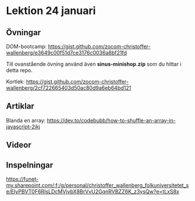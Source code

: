 # Lektion 24 januari

## Övningar

DOM-bootcamp: https://gist.github.com/zocom-christoffer-wallenberg/e3649c00f51d7ce3176c0036a8bf21fd

Till ovanstående övning använd även **sinus-minishop.zip** som du hittar i detta repo.

Kortlek: https://gist.github.com/zocom-christoffer-wallenberg/2cf722665403d50ac80d9a6eb64bd121

## Artiklar

Blanda en array: https://dev.to/codebubb/how-to-shuffle-an-array-in-javascript-2ikj

## Videor

## Inspelningar

https://funet-my.sharepoint.com/:f:/g/personal/christoffer_wallenberg_folkuniversitetet_se/ElyPBVT0F6RIsLDcMVjvbX8BrVvU2GqnRVBZZ6K_z3ysQw?e=tLxS8x